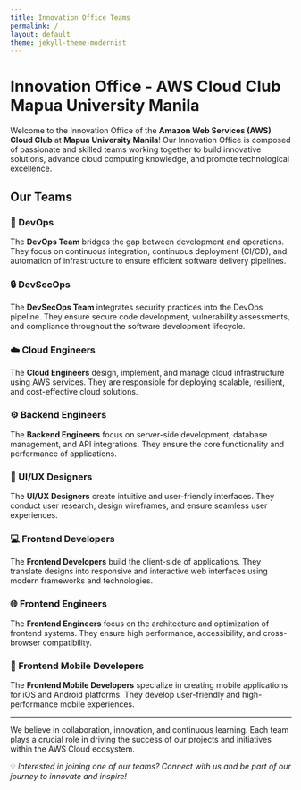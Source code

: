```yaml
---
title: Innovation Office Teams
permalink: /
layout: default
theme: jekyll-theme-modernist
---
```


# Innovation Office - AWS Cloud Club Mapua University Manila

Welcome to the Innovation Office of the **Amazon Web Services (AWS) Cloud Club** at **Mapua University Manila**! Our Innovation Office is composed of passionate and skilled teams working together to build innovative solutions, advance cloud computing knowledge, and promote technological excellence.

## Our Teams

### 🚀 DevOps

The **DevOps Team** bridges the gap between development and operations. They focus on continuous integration, continuous deployment (CI/CD), and automation of infrastructure to ensure efficient software delivery pipelines.

### 🔒 DevSecOps

The **DevSecOps Team** integrates security practices into the DevOps pipeline. They ensure secure code development, vulnerability assessments, and compliance throughout the software development lifecycle.

### ☁️ Cloud Engineers

The **Cloud Engineers** design, implement, and manage cloud infrastructure using AWS services. They are responsible for deploying scalable, resilient, and cost-effective cloud solutions.

### ⚙️ Backend Engineers

The **Backend Engineers** focus on server-side development, database management, and API integrations. They ensure the core functionality and performance of applications.

### 🎨 UI/UX Designers

The **UI/UX Designers** create intuitive and user-friendly interfaces. They conduct user research, design wireframes, and ensure seamless user experiences.

### 💻 Frontend Developers

The **Frontend Developers** build the client-side of applications. They translate designs into responsive and interactive web interfaces using modern frameworks and technologies.

### 🌐 Frontend Engineers

The **Frontend Engineers** focus on the architecture and optimization of frontend systems. They ensure high performance, accessibility, and cross-browser compatibility.

### 📱 Frontend Mobile Developers

The **Frontend Mobile Developers** specialize in creating mobile applications for iOS and Android platforms. They develop user-friendly and high-performance mobile experiences.

---

We believe in collaboration, innovation, and continuous learning. Each team plays a crucial role in driving the success of our projects and initiatives within the AWS Cloud ecosystem.

💡 _Interested in joining one of our teams? Connect with us and be part of our journey to innovate and inspire!_
